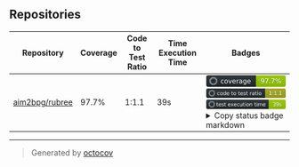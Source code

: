 ## Repositories

| Repository | Coverage | Code to Test Ratio | Time Execution Time | Badges |
| --- | --- | --- | --- | --- |
| [aim2bpg/rubree](https://github.com/aim2bpg/rubree) | 97.7% | 1:1.1 | 39s | ![aim2bpg/rubree](https://raw.githubusercontent.com/aim2bpg/octocovs/main/badges/aim2bpg/rubree/coverage.svg) ![aim2bpg/rubree](https://raw.githubusercontent.com/aim2bpg/octocovs/main/badges/aim2bpg/rubree/ratio.svg) ![aim2bpg/rubree](https://raw.githubusercontent.com/aim2bpg/octocovs/main/badges/aim2bpg/rubree/time.svg) <details><summary>Copy status badge markdown</summary>```![Coverage](https://raw.githubusercontent.com/aim2bpg/octocovs/main/badges/aim2bpg/rubree/coverage.svg)```<br>```![Code to Test Ratio](https://raw.githubusercontent.com/aim2bpg/octocovs/main/badges/aim2bpg/rubree/ratio.svg)```<br>```![Test Execution Time](https://raw.githubusercontent.com/aim2bpg/octocovs/main/badges/aim2bpg/rubree/time.svg)```</details> |

---

> Generated by [octocov](https://github.com/k1LoW/octocov)
